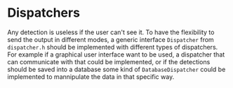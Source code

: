 # Dispatchers

Any detection is useless if the user can't see it. To have the flexibility to send the output
in different modes, a generic interface `Dispatcher` from `dispatcher.h` should be implemented
with different types of dispatchers.
For example if a graphical user interface want to be used,
a dispatcher that can communicate with that could be implemented, or if the detections should be
saved into a database some kind of `DatabaseDispatcher` could be implemented to mannipulate the data
in that specific way.

